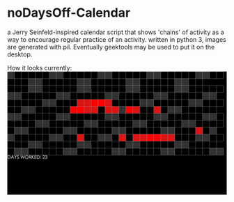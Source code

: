 # noDaysOff-Calendar
a Jerry Seinfeld-inspired calendar script that shows 'chains' of activity as a way to encourage regular practice of an activity. written in python 3, images are generated with pil. Eventually geektools may be used to put it on the desktop.


How it looks currently: 
![alt text](https://github.com/myYearOfCode/noDaysOff-Calendar/blob/master/images/test5.jpg "Current Look")

